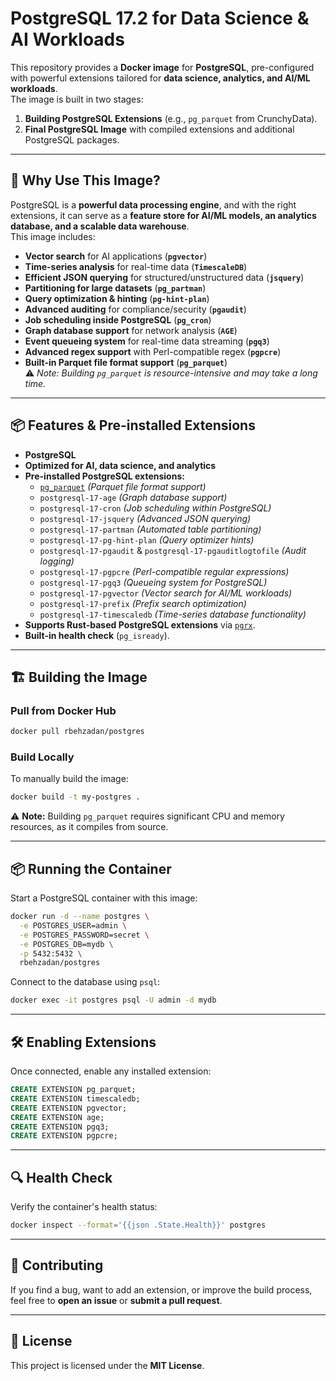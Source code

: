 # PostgreSQL 17.2 for Data Science & AI Workloads

This repository provides a **Docker image** for **PostgreSQL**, pre-configured with powerful extensions tailored for **data science, analytics, and AI/ML workloads**.  
The image is built in two stages:
1. **Building PostgreSQL Extensions** (e.g., `pg_parquet` from CrunchyData).  
2. **Final PostgreSQL Image** with compiled extensions and additional PostgreSQL packages.

---

## 🚀 Why Use This Image?

PostgreSQL is a **powerful data processing engine**, and with the right extensions, it can serve as a **feature store for AI/ML models, an analytics database, and a scalable data warehouse**.  
This image includes:

- **Vector search** for AI applications (**`pgvector`**)  
- **Time-series analysis** for real-time data (**`TimescaleDB`**)  
- **Efficient JSON querying** for structured/unstructured data (**`jsquery`**)  
- **Partitioning for large datasets** (**`pg_partman`**)  
- **Query optimization & hinting** (**`pg-hint-plan`**)  
- **Advanced auditing** for compliance/security (**`pgaudit`**)  
- **Job scheduling inside PostgreSQL** (**`pg_cron`**)  
- **Graph database support** for network analysis (**`AGE`**)  
- **Event queueing system** for real-time data streaming (**`pgq3`**)  
- **Advanced regex support** with Perl-compatible regex (**`pgpcre`**)  
- **Built-in Parquet file format support** (**`pg_parquet`**)  
  ⚠️ *Note: Building `pg_parquet` is resource-intensive and may take a long time.*

---

## 📦 Features & Pre-installed Extensions

- **PostgreSQL**
- **Optimized for AI, data science, and analytics**
- **Pre-installed PostgreSQL extensions:**
  - [`pg_parquet`](https://github.com/CrunchyData/pg_parquet) *(Parquet file format support)*
  - `postgresql-17-age` *(Graph database support)*
  - `postgresql-17-cron` *(Job scheduling within PostgreSQL)*
  - `postgresql-17-jsquery` *(Advanced JSON querying)*
  - `postgresql-17-partman` *(Automated table partitioning)*
  - `postgresql-17-pg-hint-plan` *(Query optimizer hints)*
  - `postgresql-17-pgaudit` & `postgresql-17-pgauditlogtofile` *(Audit logging)*
  - `postgresql-17-pgpcre` *(Perl-compatible regular expressions)*
  - `postgresql-17-pgq3` *(Queueing system for PostgreSQL)*
  - `postgresql-17-pgvector` *(Vector search for AI/ML workloads)*
  - `postgresql-17-prefix` *(Prefix search optimization)*
  - `postgresql-17-timescaledb` *(Time-series database functionality)*
- **Supports Rust-based PostgreSQL extensions** via [`pgrx`](https://github.com/pgcentralfoundation/pgrx).
- **Built-in health check** (`pg_isready`).

---

## 🏗️ Building the Image

### Pull from Docker Hub
```sh
docker pull rbehzadan/postgres
```

### Build Locally
To manually build the image:
```sh
docker build -t my-postgres .
```

⚠️ **Note:** Building `pg_parquet` requires significant CPU and memory resources, as it compiles from source.

---

## 📦 Running the Container

Start a PostgreSQL container with this image:
```sh
docker run -d --name postgres \
  -e POSTGRES_USER=admin \
  -e POSTGRES_PASSWORD=secret \
  -e POSTGRES_DB=mydb \
  -p 5432:5432 \
  rbehzadan/postgres
```

Connect to the database using `psql`:
```sh
docker exec -it postgres psql -U admin -d mydb
```

---

## 🛠️ Enabling Extensions

Once connected, enable any installed extension:
```sql
CREATE EXTENSION pg_parquet;
CREATE EXTENSION timescaledb;
CREATE EXTENSION pgvector;
CREATE EXTENSION age;
CREATE EXTENSION pgq3;
CREATE EXTENSION pgpcre;
```

---

## 🔍 Health Check

Verify the container's health status:
```sh
docker inspect --format='{{json .State.Health}}' postgres
```

---

## 🤝 Contributing

If you find a bug, want to add an extension, or improve the build process, feel free to **open an issue** or **submit a pull request**.

---

## 📜 License

This project is licensed under the **MIT License**.
